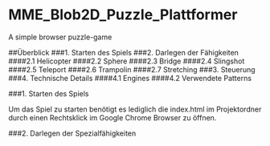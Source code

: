 MME_Blob2D_Puzzle_Plattformer
=============================

A simple browser puzzle-game

##Überblick
###1. Starten des Spiels
###2. Darlegen der Fähigkeiten
####2.1 Helicopter
####2.2 Sphere
####2.3 Bridge
####2.4 Slingshot
####2.5 Teleport
####2.6 Trampolin
####2.7 Stretching
###3. Steuerung
###4. Technische Details
####4.1 Engines
####4.2 Verwendete Patterns

###1. Starten des Spiels

Um das Spiel zu starten benötigt es lediglich die index.html
im Projektordner durch einen Rechtsklick im Google Chrome
Browser zu öffnen.

###2. Darlegen der Spezialfähigkeiten

